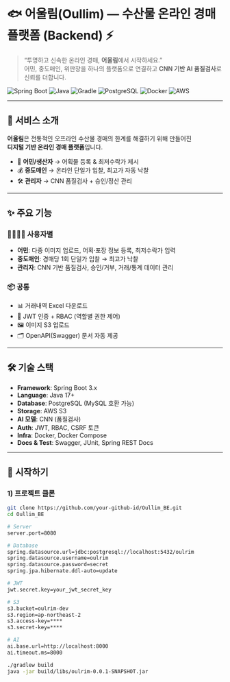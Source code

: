 # 🐟 어울림(Oullim) — 수산물 온라인 경매 플랫폼 (Backend) ⚡

> “투명하고 신속한 온라인 경매, **어울림**에서 시작하세요.”  
어민, 중도매인, 위판장을 하나의 플랫폼으로 연결하고 **CNN 기반 AI 품질검사**로 신뢰를 더합니다.

![Spring Boot](https://img.shields.io/badge/Spring%20Boot-3.x-6DB33F?logo=springboot&logoColor=white)
![Java](https://img.shields.io/badge/Java-17+-red?logo=openjdk)
![Gradle](https://img.shields.io/badge/Gradle-8.x-02303A?logo=gradle)
![PostgreSQL](https://img.shields.io/badge/DB-PostgreSQL-4169E1?logo=postgresql)
![Docker](https://img.shields.io/badge/Docker-ready-2496ED?logo=docker)
![AWS](https://img.shields.io/badge/Storage-S3-FF9900?logo=amazons3)

---

## 🌊 서비스 소개

**어울림**은 전통적인 오프라인 수산물 경매의 한계를 해결하기 위해 만들어진  
**디지털 기반 온라인 경매 플랫폼**입니다.  

- 🎣 **어민/생산자** → 어획물 등록 & 최저수락가 제시  
- 💰 **중도매인** → 온라인 단일가 입찰, 최고가 자동 낙찰  
- 🛠 **관리자** → CNN 품질검사 + 승인/정산 관리  

---

## ✨ 주요 기능

### 👨‍👩‍👧‍👦 사용자별
- **어민**: 다중 이미지 업로드, 어획·포장 정보 등록, 최저수락가 입력  
- **중도매인**: 경매당 1회 단일가 입찰 → 최고가 낙찰  
- **관리자**: CNN 기반 품질검사, 승인/거부, 거래/통계 데이터 관리  

### 📦 공통
- 📊 거래내역 Excel 다운로드  
- 🔐 JWT 인증 + RBAC (역할별 권한 제어)  
- 🖼 이미지 S3 업로드  
- 🗂 OpenAPI(Swagger) 문서 자동 제공  

---

## 🛠️ 기술 스택

- **Framework**: Spring Boot 3.x  
- **Language**: Java 17+  
- **Database**: PostgreSQL (MySQL 호환 가능)  
- **Storage**: AWS S3  
- **AI 모델**: CNN (품질검사)  
- **Auth**: JWT, RBAC, CSRF 토큰  
- **Infra**: Docker, Docker Compose  
- **Docs & Test**: Swagger, JUnit, Spring REST Docs  

---

## 🚀 시작하기

### 1) 프로젝트 클론
```bash
git clone https://github.com/your-github-id/Oullim_BE.git
cd Oullim_BE

# Server
server.port=8080

# Database
spring.datasource.url=jdbc:postgresql://localhost:5432/oulrim
spring.datasource.username=oulrim
spring.datasource.password=secret
spring.jpa.hibernate.ddl-auto=update

# JWT
jwt.secret.key=your_jwt_secret_key

# S3
s3.bucket=oulrim-dev
s3.region=ap-northeast-2
s3.access-key=****
s3.secret-key=****

# AI
ai.base.url=http://localhost:8000
ai.timeout.ms=8000

./gradlew build
java -jar build/libs/oulrim-0.0.1-SNAPSHOT.jar

